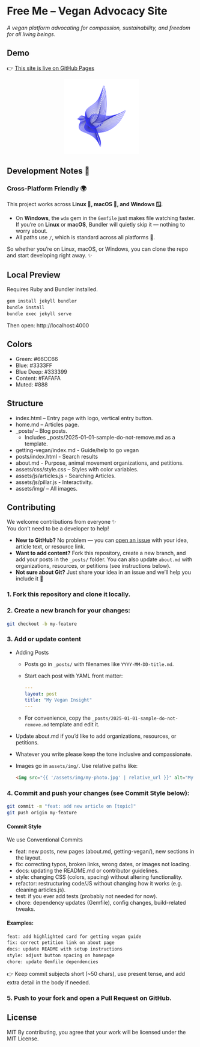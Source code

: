 # Free Me – Vegan Advocacy Site
*A vegan platform advocating for compassion, sustainability, and freedom for all living beings.*

## Demo
👉 [This site is live on GitHub Pages](https://jakasienka.github.io/vegan-platform/)

<p align="center">
  <img src="assets/img/logo.svg" alt="Free Me Logo" width="200"/>
</p>

## Development Notes 🔧

### Cross-Platform Friendly 🌍

This project works across **Linux 🐧, macOS 🍏, and Windows 🪟**.  

- On **Windows**, the `wdm` gem in the `Gemfile` just makes file watching faster. If you’re on **Linux** or **macOS**, Bundler will quietly skip it — nothing to worry about.  
- All paths use `/`, which is standard across all platforms 🌱.  

So whether you’re on Linux, macOS, or Windows, you can clone the repo and start developing right away. ✨

## Local Preview
Requires Ruby and Bundler installed.

```bash
gem install jekyll bundler
bundle install
bundle exec jekyll serve
```

Then open: http://localhost:4000

## Colors
- Green: #66CC66
- Blue: #3333FF
- Blue Deep: #333399
- Content: #FAFAFA
- Muted: #888

## Structure
- index.html – Entry page with logo, vertical entry button.
- home.md – Articles page.
- _posts/ – Blog posts.
  - Includes _posts/2025-01-01-sample-do-not-remove.md as a template.
- getting-vegan/index.md - Guide/help to go vegan
- posts/index.html - Search results
- about.md - Purpose, animal movement organizations, and petitions.
- assets/css/style.css – Styles with color variables.
- assets/js/articles.js - Searching Articles.
- assets/js/pillar.js - Interactivity.
- assets/img/ – All images.

## Contributing
We welcome contributions from everyone ✨  
You don’t need to be a developer to help!

- **New to GitHub?** No problem — you can [open an issue](https://github.com/jaKasienka/vegan-platform/issues) with your idea, article text, or resource link.  
- **Want to add content?** Fork this repository, create a new branch, and add your posts in the `_posts/` folder. You can also update `about.md` with organizations, resources, or petitions (see instructions below).
- **Not sure about Git?** Just share your idea in an issue and we’ll help you include it 💚  

### 1. **Fork** this repository and clone it locally.

### 2. Create a **new branch** for your changes:
```bash
git checkout -b my-feature
```

### 3. Add or update content
   
- Adding Posts 
  - Posts go in `_posts/` with filenames like `YYYY-MM-DD-title.md`.
  - Start each post with YAML front matter:
    ```yaml
    ---
    layout: post
    title: "My Vegan Insight"
    ---
    ```

  - For convenience, copy the `_posts/2025-01-01-sample-do-not-remove.md` template and edit it.

- Update about.md if you’d like to add organizations, resources, or petitions.
   
- Whatever you write please keep the tone inclusive and compassionate.

- Images go in `assets/img/`. Use relative paths like:
  ```html
  <img src="{{ '/assets/img/my-photo.jpg' | relative_url }}" alt="My photo">
  ```

### 4. Commit and push your changes (see **Commit Style** below):
```bash
git commit -m "feat: add new article on [topic]"
git push origin my-feature
```

#### Commit Style
We use Conventional Commits

- feat: new posts, new pages (about.md, getting-vegan/), new sections in the layout.
- fix: correcting typos, broken links, wrong dates, or images not loading.
- docs: updating the README.md or contributor guidelines.
- style: changing CSS (colors, spacing) without altering functionality.
- refactor: restructuring code/JS without changing how it works (e.g. cleaning articles.js).
- test: if you ever add tests (probably not needed for now).
- chore: dependency updates (Gemfile), config changes, build-related tweaks.

#### Examples:
```txt
feat: add highlighted card for getting vegan guide
fix: correct petition link on about page
docs: update README with setup instructions
style: adjust button spacing on homepage
chore: update Gemfile dependencies
```

👉 Keep commit subjects short (~50 chars), use present tense, and add extra detail in the body if needed.

### 5. Push to your fork and open a **Pull Request** on GitHub.

## License
MIT
By contributing, you agree that your work will be licensed under the MIT License.